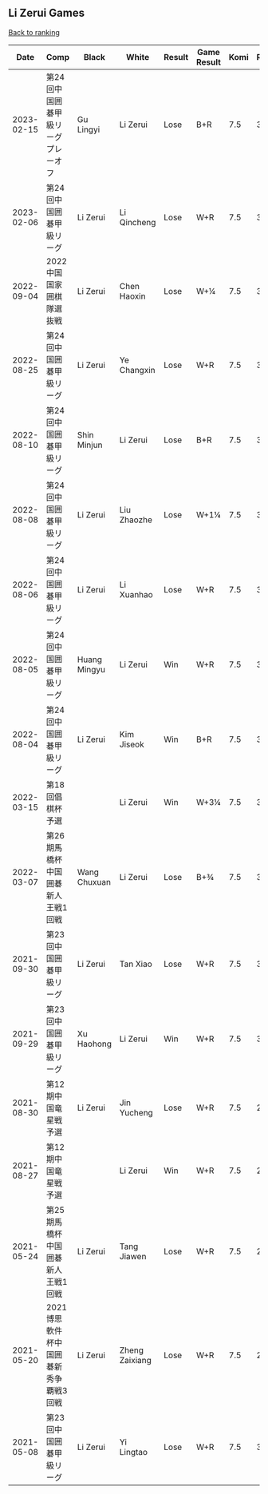 ## Li Zerui Games

[Back to ranking](../../index.md)




| **Date** | **Comp** | **Black** | **White** | **Result** | **Game Result** | **Komi** | **Rating** | **Diff** | 
| --- | --- | --- | --- | --- | --- | --- | --- | --- |
| 2023-02-15 | 第24回中国囲碁甲級リーグプレーオフ | Gu Lingyi | Li Zerui | Lose | B+R | 7.5 | 3123 | 92 | 
| 2023-02-06 | 第24回中国囲碁甲級リーグ | Li Zerui | Li Qincheng | Lose | W+R | 7.5 | 3031 | -125 | 
| 2022-09-04 | 2022中国国家囲棋隊選抜戦 | Li Zerui | Chen Haoxin | Lose | W+¼ | 7.5 | 3156 | 14 | 
| 2022-08-25 | 第24回中国囲碁甲級リーグ | Li Zerui | Ye Changxin | Lose | W+R | 7.5 | 3142 | -126 | 
| 2022-08-10 | 第24回中国囲碁甲級リーグ | Shin Minjun | Li Zerui | Lose | B+R | 7.5 | 3268 | 0 | 
| 2022-08-08 | 第24回中国囲碁甲級リーグ | Li Zerui | Liu Zhaozhe | Lose | W+1¼ | 7.5 | 3268 | 0 | 
| 2022-08-06 | 第24回中国囲碁甲級リーグ | Li Zerui | Li Xuanhao | Lose | W+R | 7.5 | 3268 | 3 | 
| 2022-08-05 | 第24回中国囲碁甲級リーグ | Huang Mingyu | Li Zerui | Win | W+R | 7.5 | 3265 | 78 | 
| 2022-08-04 | 第24回中国囲碁甲級リーグ | Li Zerui | Kim Jiseok | Win | B+R | 7.5 | 3187 | 139 | 
| 2022-03-15 | 第18回倡棋杯予選 |  | Li Zerui | Win | W+3¼ | 7.5 | 3048 | 14 | 
| 2022-03-07 | 第26期馬橋杯中国囲碁新人王戦1回戦 | Wang Chuxuan | Li Zerui | Lose | B+¾ | 7.5 | 3034 | -35 | 
| 2021-09-30 | 第23回中国囲碁甲級リーグ | Li Zerui | Tan Xiao | Lose | W+R | 7.5 | 3069 | -16 | 
| 2021-09-29 | 第23回中国囲碁甲級リーグ | Xu Haohong | Li Zerui | Win | W+R | 7.5 | 3085 | 322 | 
| 2021-08-30 | 第12期中国竜星戦予選 | Li Zerui | Jin Yucheng | Lose | W+R | 7.5 | 2763 | -7 | 
| 2021-08-27 | 第12期中国竜星戦予選 |  | Li Zerui | Win | W+R | 7.5 | 2770 | 103 | 
| 2021-05-24 | 第25期馬橋杯中国囲碁新人王戦1回戦 | Li Zerui | Tang Jiawen | Lose | W+R | 7.5 | 2667 | -276 | 
| 2021-05-20 | 2021博思軟件杯中国囲碁新秀争覇戦3回戦 | Li Zerui | Zheng Zaixiang | Lose | W+R | 7.5 | 2943 | -141 | 
| 2021-05-08 | 第23回中国囲碁甲級リーグ | Li Zerui | Yi Lingtao | Lose | W+R | 7.5 | 3084 | missing |




